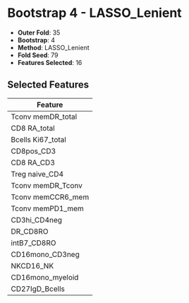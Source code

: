 # Bootstrap 4 - LASSO_Lenient

- **Outer Fold**: 35
- **Bootstrap**: 4
- **Method**: LASSO_Lenient
- **Fold Seed**: 79
- **Features Selected**: 16

## Selected Features

| Feature |
|---------|
| Tconv memDR_total |
| CD8 RA_total |
| Bcells Ki67_total |
| CD8pos_CD3 |
| CD8 RA_CD3 |
| Treg naive_CD4 |
| Tconv memDR_Tconv |
| Tconv memCCR6_mem |
| Tconv memPD1_mem |
| CD3hi_CD4neg |
| DR_CD8RO |
| intB7_CD8RO |
| CD16mono_CD3neg |
| NKCD16_NK |
| CD16mono_myeloid |
| CD27IgD_Bcells |
